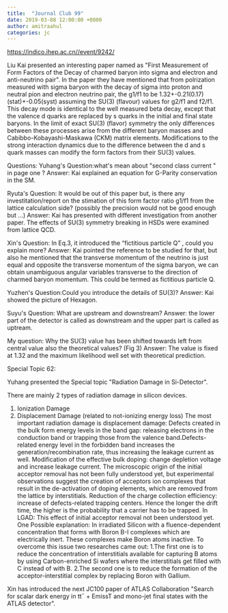 ```yaml
---
title:  "Journal Club 99"
date: 2019-03-08 12:00:00 +0800
author: amitraahul
categories: jc
---
```


<https://indico.ihep.ac.cn//event/9242/>

Liu Kai presented an interesting paper named as "First Measurement of Form Factors of the Decay of charmed baryon into sigma and electron and anti-neutrino pair".
In the paper they have mentioned that from polrization measured with sigma baryon with the decay of sigma into proton and neutral pion and electron neutrino pair, the g1/f1 to be 1.32+-0.21(0.17)(stat)+-0.05(syst) assuming the SU(3) (flavour) values for g2/f1 and f2/f1.
This decay mode is identical to the well measured beta decay, except that the valence d quarks are replaced by s quarks in the initial and final state baryons. In the limit of exact SU(3) (flavor) symmetry the only differences between these processes arise from the different baryon masses and Cabibbo-Kobayashi-Maskawa (CKM) matrix elements. Modifications to the strong interaction dynamics due to the difference between the d and s quark masses can modify the form factors from their SU(3) values.

Questions: 
Yuhang's Question:what's mean about "second class current " in page one ?
Answer: Kai explained an equation for G-Parity conservation in the SM.

Ryuta's Question: It would be out of this paper but, is there any investitation/report on the stimation of this form factor ratio g1/f1 from the lattice calculation side? (possibly the precision would not be good enough but ...)
Answer: Kai has presented with different investigation from another paper. The effects of SU(3) symmetry breaking in HSDs were examined from lattice QCD.

Xin's Question: In Eq.3, it introduced the “fictitious particle Q” , could you explain more?
Answer: Kai pointed the reference to be studied for that, but also he mentioned that the transverse momentum of the neutrino is just equal and opposite the transverse momentum of the sigma baryon, we can obtain unambiguous angular variables transverse to the direction of charmed baryon momentum. This could be termed as fictitious particle Q.

Yuzhen's Question:Could you introduce the details of SU(3)?
Answer: Kai showed the picture of Hexagon.

Suyu's Question: What are upstream and downstream?
Answer: the lower part of the detector is called as downstream and the upper part is called as uptream.

My question: Why the SU(3) value has been shifted towards left from central value also the theoretical values? (Fig 3)
Answer: The value is fixed at 1.32 and the maximum likelihood well set with theoretical prediction.

Special Topic 62:

Yuhang presented the Special topic  "Radiation Damage in Si-Detector".

There are mainly 2 types of radiation damage in silicon devices.
1. Ionization Damage
2. Displacement Damage (related to not-ionizing energy loss)
The most important radiation damage is displacement damage: Defects created in the bulk form energy levels in the band gap: releasing electrons in the conduction band or trapping those from the valence band.Defects-related energy level in the forbidden band increases the generation/recombination rate, thus increasing the leakage current as well. Modification of the effective bulk doping: change depletion voltage and increase leakage current. The microscopic origin of the initial acceptor removal has not been fully understood yet, but experimental observations suggest the creation of acceptors ion complexes that result in the de-activation of doping elements, which are removed from the lattice by interstitials. Reduction of the charge collection efficiency: increase of defects-related trapping centers. Hence the longer the drift time, the higher is the probability that a carrier has to be trapped.
In LGAD: This effect of initial acceptor removal not been understood yet.
One Possible explanation: In irradiated Silicon with a fluence-dependent concentration that forms with Boron B-I complexes which are electrically inert. These complexes make Boron atoms inactive.
To overcome this issue two researches came out: 1.The first one is to reduce the concentration of interstitials available for capturing B atoms by using Carbon-enriched Si wafers where the interstitials get filled with C instead of with B. 2.The second one is to reduce the formation of the acceptor-interstitial complex by replacing Boron with Gallium.

Xin has introduced the next JC100 paper of ATLAS Collaboration "Search for scalar dark energy in tt¯ + EmissT and mono-jet final states with the ATLAS detector".
